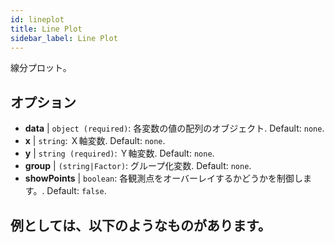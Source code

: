 ```yaml
---
id: lineplot
title: Line Plot
sidebar_label: Line Plot
---
```


線分プロット。

## オプション

* __data__ | `object (required)`: 各変数の値の配列のオブジェクト. Default: `none`.
* __x__ | `string`: Ｘ軸変数. Default: `none`.
* __y__ | `string (required)`: Ｙ軸変数. Default: `none`.
* __group__ | `(string|Factor)`: グループ化変数. Default: `none`.
* __showPoints__ | `boolean`: 各観測点をオーバーレイするかどうかを制御します。. Default: `false`.


## 例としては、以下のようなものがあります。

